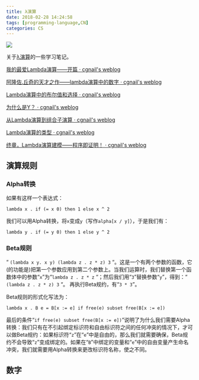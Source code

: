 ```yaml
---
title: λ演算
date: 2018-02-28 14:24:58
tags: [programming-language,CN]
categories: CS
---
```


![](https://img.shields.io/badge/Lan-CN-orange)

关于[λ演算](https://zh.wikipedia.org/zh-sg/%CE%9B%E6%BC%94%E7%AE%97)的一些学习笔记。

[我的最爱Lambda演算——开篇 · cgnail's weblog](https://link.zhihu.com/?target=http%3A//cgnail.github.io/academic/lambda-1/)

[阿隆佐.丘奇的天才之作——lambda演算中的数字 · cgnail's weblog](https://link.zhihu.com/?target=http%3A//cgnail.github.io/academic/lambda-2/)

[Lambda演算中的布尔值和选择 · cgnail's weblog](https://link.zhihu.com/?target=http%3A//cgnail.github.io/academic/lambda-3/)

[为什么是Y？ · cgnail's weblog](https://link.zhihu.com/?target=http%3A//cgnail.github.io/academic/lambda-4/)

[从Lambda演算到组合子演算 · cgnail's weblog](https://link.zhihu.com/?target=http%3A//cgnail.github.io/academic/lambda-5/)

[Lambda演算的类型 · cgnail's weblog](https://link.zhihu.com/?target=http%3A//cgnail.github.io/academic/lambda-6/)

[终章，Lambda演算建模——程序即证明！ · cgnail's weblog](https://link.zhihu.com/?target=http%3A//cgnail.github.io/academic/lambda-7/)

 <!-- more -->

## 演算规则

### Alpha转换

如果有这样一个表达式：

```
lambda x . if (= x 0) then 1 else x ^ 2 
```

我们可以用Alpha转换，将`x`变成`y`（写作`alpha[x / y]`），于是我们有：

```
lambda y . if (= y 0) then 1 else y ^ 2 
```

### Beta规则

“ `(lambda x y. x y) (lambda z . z * z) 3` “。这是一个有两个参数的函数，它(的功能是)把第一个参数应用到第二个参数上。当我们运算时，我们替换第一个函数体中的参数“`x`”为“`lambda z . z * z` “；然后我们用“`3`”替换参数“`y`”，得到：“ `(lambda z . z * z) 3` “。 再执行Beta规约，有“`3 * 3`”。

Beta规则的形式化写法为：

```
lambda x . B e = B[x := e] if free(e) subset free(B[x := e]) 
```

最后的条件“`if free(e) subset free(B[x := e])`”说明了为什么我们需要Alpha转换：我们只有在不引起绑定标识符和自由标识符之间的任何冲突的情况下，才可以做Beta规约：如果标识符“`z`”在“`e`”中是自由的，那么我们就需要确保，Beta规约不会导致“`z`”变成绑定的。如果在“`B`”中绑定的变量和“`e`”中的自由变量产生命名冲突，我们就需要用Alpha转换来更改标识符名称，使之不同。



## 数字


